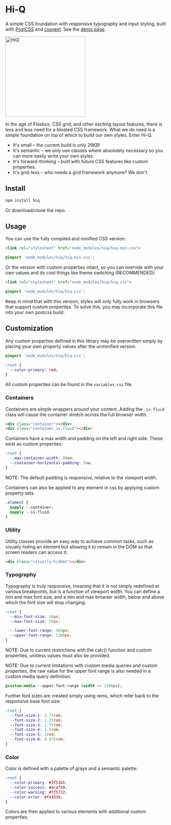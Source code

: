 # Hi-Q
A simple CSS foundation with responsive typography and input styling, built with [PostCSS](https://github.com/postcss/postcss) and [cssnext](http://cssnext.io/). See the [demo page](https://jonathanharrell.github.io/hiq/).

<img src="https://raw.githubusercontent.com/jonathanharrell/hiq/master/hiq.png" alt="HiQ" width="250" height="250" />

In the age of Flexbox, CSS grid, and other exciting layout features, there is less and less need for a bloated CSS framework. What we do need is a simple foundation on top of which to build our own styles. Enter Hi-Q.

* It's small – the current build is only 29KB!
* It's semantic – we only use classes where absolutely necessary so you can more easily write your own styles.
* It's forward-thinking – built with future CSS features like custom properties.
* It's grid-less – who needs a grid framework anymore? We don't.

## Install

```sh
npm install hiq
```

Or download/clone the repo.

## Usage

You can use the fully compiled and minified CSS version:

```html
<link rel="stylesheet" href="node_modules/hiq/hiq.min.css">
```
```css
@import 'node_modules/hiq/hiq.min.css';
```


Or the version with custom properties intact, so you can override with your own values and do cool things like theme switching (RECOMMENDED):

```html
<link rel="stylesheet" href="node_modules/hiq/hiq.css">
```
```css
@import 'node_modules/hiq/hiq.css';
```

Keep in mind that with this version, styles will only fully work in browsers that support custom properties. To solve this, you may incorporate this file into your own postcss build.

## Customization

Any custom properties defined in this library may be overwritten simply by placing your own property values after the unminified version.

```css
@import 'node_modules/hiq/hiq.css';

:root {
  --color-primary: red;
}
```

All custom properties can be found in the `variables.css` file.

### Containers

Containers are simple wrappers around your content. Adding the `.is-fluid` class will cause the container stretch across the full browser width.

```html
<div class="container"></div>
<div class="container is-fluid"></div>
```

Containers have a max width and padding on the left and right side. These exist as custom properties:

```css
:root {
  --max-container-width: 80em;
  --container-horizontal-padding: 5vw;
}
```


NOTE: The default padding is responsive, relative to the viewport width.

Containers can also be applied to any element in css by applying custom property sets.

```css
.element {
  @apply --container;
  @apply --is-fluid;
}
```

### Utility

Utility classes provide an easy way to achieve common tasks, such as visually hiding an element but allowing it to remain in the DOM so that screen readers can access it:

```html
<div class="visually-hidden"></div>
```

### Typography

Typography is truly responsive, meaning that it is not simply redefined at various breakpoints, but is a function of viewport width. You can define a min and max font size, and a min and max browser width, below and above which the font size will stop changing.

```css
:root {
  --min-font-size: 16px;
  --max-font-size: 20px;

  --lower-font-range: 460px;
  --upper-font-range: 1200px;
}
```


NOTE: Due to current restrictions with the calc() function and custom properties, unitless values must also be provided.

NOTE: Due to current limitations with custom media queries and custom properties, the raw value for the upper font range is also needed in a custom media query definition:

```css
@custom-media --upper-font-range (width >= 1200px);
```


Further font sizes are created simply using rems, which refer back to the responsive base font size:

```css
:root {
  --font-size-1: 2.75rem;
  --font-size-2: 2.25rem;
  --font-size-3: 1.75rem;
  --font-size-4: 1.5rem;
  --font-size-5: 1rem;
  --font-size-6: 0.875rem;
}
```

### Color

Color is defined with a palette of grays and a semantic palette:

```css
:root {
  --color-primary: #3f51b5;
  --color-success: #4caf50;
  --color-warning: #ff5722;
  --color-error: #f44336;
}
```

Colors are then applied to various elements with additional custom properties.
